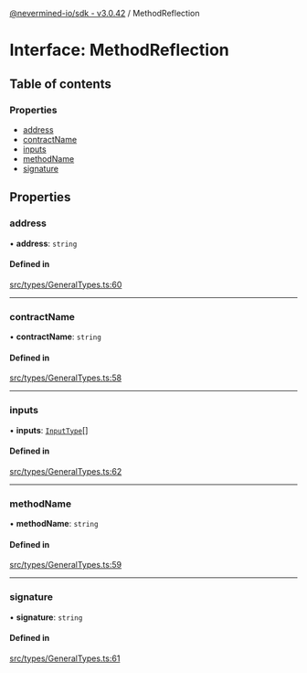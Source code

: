 [@nevermined-io/sdk - v3.0.42](../code-reference.md) / MethodReflection

# Interface: MethodReflection

## Table of contents

### Properties

- [address](MethodReflection.md#address)
- [contractName](MethodReflection.md#contractname)
- [inputs](MethodReflection.md#inputs)
- [methodName](MethodReflection.md#methodname)
- [signature](MethodReflection.md#signature)

## Properties

### address

• **address**: `string`

#### Defined in

[src/types/GeneralTypes.ts:60](https://github.com/nevermined-io/sdk-js/blob/6dae17b3b84450d8e4cc72ede504295494f55c56/src/types/GeneralTypes.ts#L60)

---

### contractName

• **contractName**: `string`

#### Defined in

[src/types/GeneralTypes.ts:58](https://github.com/nevermined-io/sdk-js/blob/6dae17b3b84450d8e4cc72ede504295494f55c56/src/types/GeneralTypes.ts#L58)

---

### inputs

• **inputs**: [`InputType`](InputType.md)[]

#### Defined in

[src/types/GeneralTypes.ts:62](https://github.com/nevermined-io/sdk-js/blob/6dae17b3b84450d8e4cc72ede504295494f55c56/src/types/GeneralTypes.ts#L62)

---

### methodName

• **methodName**: `string`

#### Defined in

[src/types/GeneralTypes.ts:59](https://github.com/nevermined-io/sdk-js/blob/6dae17b3b84450d8e4cc72ede504295494f55c56/src/types/GeneralTypes.ts#L59)

---

### signature

• **signature**: `string`

#### Defined in

[src/types/GeneralTypes.ts:61](https://github.com/nevermined-io/sdk-js/blob/6dae17b3b84450d8e4cc72ede504295494f55c56/src/types/GeneralTypes.ts#L61)

